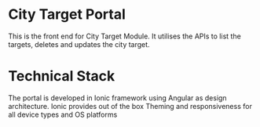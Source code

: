 # City Target Portal #

This is the front end for City Target Module. It utilises the APIs to list the targets, deletes and updates the city target.

# Technical Stack #
The portal is developed in Ionic framework using Angular as design architecture. Ionic provides out of the box Theming and responsiveness for all device types and OS platforms

